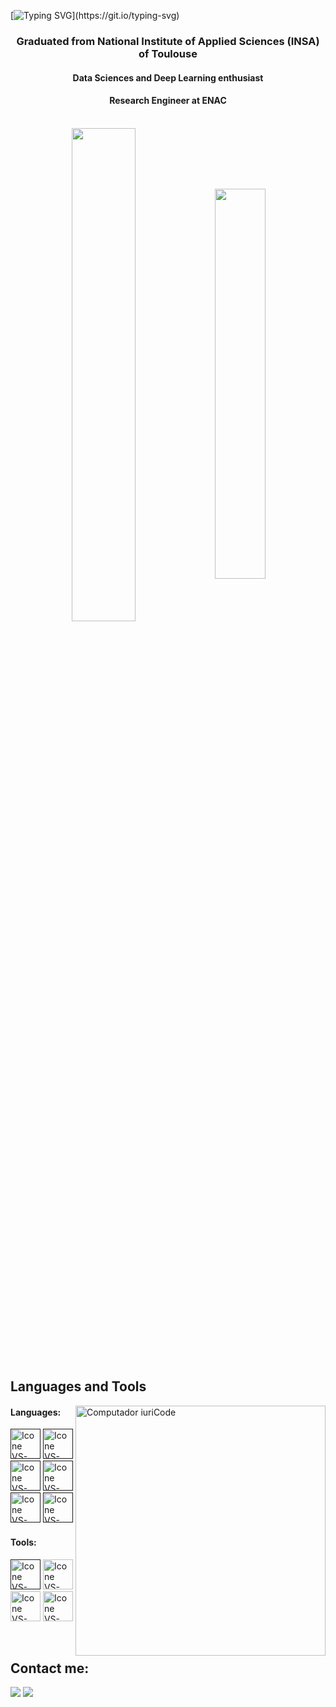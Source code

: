 [![Typing SVG](https://readme-typing-svg.herokuapp.com?color=FF3670&size=35&center=true&vCenter=true&width=1000&lines=Welcome+to+my+GitHub+profile!;Matthieu+Quaccia;)](https://git.io/typing-svg)

<h3 align="center">Graduated from National Institute of Applied Sciences (INSA) of Toulouse</h3>
<h4 align="center">Data Sciences and Deep Learning enthusiast</h4>
<h4 align="center">Research Engineer at ENAC</h4>


<br>

<div align="center" style="margin-bottom:200px">
 <img width=45% align="center" src="https://github-readme-stats.vercel.app/api?username=matthieuqcc&theme=radical&show_icons=true" />
 <img width=40% align="center" src="https://github-readme-stats.vercel.app/api/top-langs/?username=matthieuqcc&layout=compact&theme=radical" />
</div>


<br>

## Languages and Tools

<img src="https://raw.githubusercontent.com/MicaelliMedeiros/micaellimedeiros/master/image/computer-illustration.png" min-width="400px" max-width="400px" width="400px" align="right" alt="Computador iuriCode">

#### Languages:
  [<img height="48px" width="48px" alt="Icone VS-Code" src="https://skillicons.dev/icons?i=python"/>]()
  [<img height="48px" width="48px" alt="Icone VS-Code" src="https://skillicons.dev/icons?i=java"/>]()
  [<img height="48px" width="48px" alt="Icone VS-Code" src="https://skillicons.dev/icons?i=cpp"/>]()
  [<img height="48px" width="48px" alt="Icone VS-Code" src="https://skillicons.dev/icons?i=c"/>]()
  [<img height="48px" width="48px" alt="Icone VS-Code" src="https://skillicons.dev/icons?i=r"/>]()
  [<img height="48px" width="48px" alt="Icone VS-Code" src="https://skillicons.dev/icons?i=matlab"/>]()



#### Tools:

  [<img height="48px" width="48px" alt="Icone VS-Code" src="https://skillicons.dev/icons?i=tensorflow"/>]()
  [<img height="48px" width="48px" alt="Icone VS-Code" src="https://skillicons.dev/icons?i=vscode"/>](https://code.visualstudio.com/)
  [<img height="48px" width="48px" alt="Icone VS-Code" src="https://skillicons.dev/icons?i=github"/>](https://github.com/)
  [<img height="48px" width="48px" alt="Icone VS-Code" src="https://skillicons.dev/icons?i=git"/>](https://git-scm.com/)

<br>

## Contact me:
<div>
<a href = "mailto: matthieu.quaccia@gmail.com"><img loading="lazy" src="https://img.shields.io/badge/Gmail-D14836?style=for-the-badge&logo=gmail&logoColor=white" target="_blank"></a>
<a href="https://www.linkedin.com/in/matthieu-quaccia/" target="_blank"><img loading="lazy" src="https://img.shields.io/badge/-LinkedIn-%230077B5?style=for-the-badge&logo=linkedin&logoColor=white" target="_blank"></a>   
</div>
